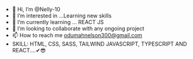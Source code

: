 - 👋 Hi, I’m @Nelly-10
- 👀 I’m interested in ...Learning new skills
- 🌱 I’m currently learning ... REACT JS
- 💞️ I’m looking to collaborate with any ongoing project
- 📫 How to reach me odumahnelson300@gmail.com
- SKILL: HTML, CSS, SASS, TAILWIND JAVASCRIPT, TYPESCRIPT AND REACT....✔😎

<!---
Nelly-10/Nelly-10 is a ✨ special ✨ repository because its `README.md` (this file) appears on your GitHub profile.
You can click the Preview link to take a look at your changes.
--->
